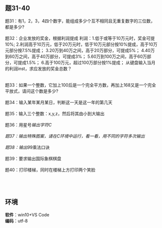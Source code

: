 ## 题31-40
   
题31：有1，2，3，4四个数字，能组成多少个互不相同且无重复数字的三位数，都是多少?</br></br>
题32：企业发放的奖金，根据利润提成
         利润：1.低于或等于10万元时，奖金可提10%;
              2.利润高于10万元，低于20万元时，低于10万元部分按10%提成，高于10万元部分按7.5%提成；
              3.20万到40万之间，高于20万部分，可提成5%；
              4.40万到60万之间，高于40万部分，可提成3%；
              5.60万到100万之间，高于60万部分，可提成1.5%；
              6.高于100万元，超过100万部分按1%提成；
         从键盘输入当月的利润inst，求应发放的奖金总数？</br></br>  
题33：如果一个整数，它加上100后是一个完全平方数，再加上168又是一个完全平放式，请问这个数是多少?</br> </br>
题34：输入某年某月某日，判断这一天是这一年的第几天</br></br>
题35：输入三个整数：x,y,z，然后将其由小到大输出</br></br> 
题36：用星号*输出字符C</br></br> 
题37：输出特殊图案，请在C环境中运行，看一看，用不同的字符多次输出</br></br> 
题38：输出9*9乘法口诀</br></br> 
题39：要求输出国际象棋棋盘</br></br> 
题40：打印楼梯，同时在楼梯上方打印两个笑脸</br></br> 
</br></br>
## 环境  
**软件**：win10+VS Code</br>
**编码**：utf-8
